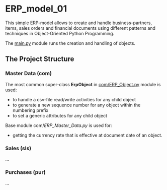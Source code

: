 # ERP_model_01
This simple ERP-model allows to create and handle business-partners, items, sales orders and financial documents
using different patterns and techniques in Object-Oriented Python Programming.

The [main.py](https://github.com/Konstantin-Kleinikov/ERP_model_01/blob/master/main.py) module runs the creation and handling of objects.

## The Project Structure

### Master Data (com)
The most common super-class __ErpObject__ in [com/ERP_Object.py](https://github.com/Konstantin-Kleinikov/ERP_model_01/blob/master/com/ERP_Master_Data.py) module is used:
* to handle a csv-file read/write activities for any child object
* to generate a new sequence number for any object within the numbering prefix
* to set a generic attributes for any child object

Base module com/*ERP_Master_Data.py* is used for:
* getting the currency rate that is effective at document date of an object.

### Sales (sls)
...

### Purchases (pur)
...
